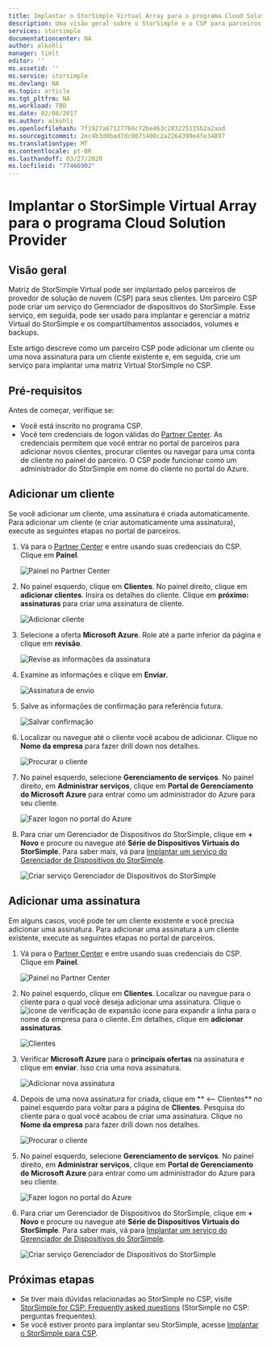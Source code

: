 ```yaml
---
title: Implantar o StorSimple Virtual Array para o programa Cloud Solution Provider
description: Uma visão geral sobre o StorSimple e o CSP para parceiros do StorSimple.
services: storsimple
documentationcenter: NA
author: alkohli
manager: timlt
editor: ''
ms.assetid: ''
ms.service: storsimple
ms.devlang: NA
ms.topic: article
ms.tgt_pltfrm: NA
ms.workload: TBD
ms.date: 02/08/2017
ms.author: alkohli
ms.openlocfilehash: 7f1927a67127766c72be463c283225135b2a2aad
ms.sourcegitcommit: 2ec4b3d0bad7dc0071400c2a2264399e4fe34897
ms.translationtype: MT
ms.contentlocale: pt-BR
ms.lasthandoff: 03/27/2020
ms.locfileid: "77466902"
---
```

# <a name="deploy-storsimple-virtual-array-for-cloud-solution-provider-program"></a>Implantar o StorSimple Virtual Array para o programa Cloud Solution Provider

## <a name="overview"></a>Visão geral

Matriz de StorSimple Virtual pode ser implantado pelos parceiros de provedor de solução de nuvem (CSP) para seus clientes. Um parceiro CSP pode criar um serviço do Gerenciador de dispositivos do StorSimple. Esse serviço, em seguida, pode ser usado para implantar e gerenciar a matriz Virtual do StorSimple e os compartilhamentos associados, volumes e backups.

Este artigo descreve como um parceiro CSP pode adicionar um cliente ou uma nova assinatura para um cliente existente e, em seguida, crie um serviço para implantar uma matriz Virtual StorSimple no CSP.

## <a name="prerequisites"></a>Pré-requisitos

Antes de começar, verifique se:

- Você está inscrito no programa CSP.
- Você tem credenciais de logon válidas do [Partner Center](https://partnercenter.microsoft.com/). As credenciais permitem que você entrar no portal de parceiros para adicionar novos clientes, procurar clientes ou navegar para uma conta de cliente no painel do parceiro. O CSP pode funcionar como um administrador do StorSimple em nome do cliente no portal do Azure.
                             
## <a name="add-a-customer"></a>Adicionar um cliente

Se você adicionar um cliente, uma assinatura é criada automaticamente. Para adicionar um cliente (e criar automaticamente uma assinatura), execute as seguintes etapas no portal de parceiros.

1. Vá para o [Partner Center](https://partnercenter.microsoft.com/) e entre usando suas credenciais do CSP. Clique em **Painel**.

     ![Painel no Partner Center](./media/storsimple-partner-csp-deploy/image1.png)
                              
2. No painel esquerdo, clique em **Clientes**. No painel direito, clique em **adicionar clientes**. Insira os detalhes do cliente. Clique em **próximo: assinaturas** para criar uma assinatura de cliente.

    ![Adicionar cliente](./media/storsimple-partner-csp-deploy/image2.png)

3.  Selecione a oferta **Microsoft Azure**. Role até a parte inferior da página e clique em **revisão**.

    ![Revise as informações da assinatura](./media/storsimple-partner-csp-deploy/image3.png)
                              
4. Examine as informações e clique em **Enviar**.

    ![Assinatura de envio](./media/storsimple-partner-csp-deploy/image4.png)

5. Salve as informações de confirmação para referência futura.

    ![Salvar confirmação](./media/storsimple-partner-csp-deploy/image5.png)

6. Localizar ou navegue até o cliente você acabou de adicionar. Clique no **Nome da empresa** para fazer drill down nos detalhes.

    ![Procurar o cliente](./media/storsimple-partner-csp-deploy/image6.png)  

7. No painel esquerdo, selecione **Gerenciamento de serviços**. No painel direito, em **Administrar serviços**, clique em **Portal de Gerenciamento do Microsoft Azure** para entrar como um administrador do Azure para seu cliente.

    ![Fazer logon no portal do Azure](./media/storsimple-partner-csp-deploy/image9.png)

8. Para criar um Gerenciador de Dispositivos do StorSimple, clique em **+ Novo** e procure ou navegue até **Série de Dispositivos Virtuais do StorSimple**. Para saber mais, vá para [Implantar um serviço do Gerenciador de Dispositivos do StorSimple](storsimple-virtual-array-manage-service.md).

    ![Criar serviço Gerenciador de Dispositivos do StorSimple](./media/storsimple-partner-csp-deploy/image8.png)


## <a name="add-a-subscription"></a>Adicionar uma assinatura

Em alguns casos, você pode ter um cliente existente e você precisa adicionar uma assinatura. Para adicionar uma assinatura a um cliente existente, execute as seguintes etapas no portal de parceiros.

1. Vá para o [Partner Center](https://partnercenter.microsoft.com/) e entre usando suas credenciais do CSP. Clique em **Painel**.

     ![Painel no Partner Center](./media/storsimple-partner-csp-deploy/image1.png)
                              
2. No painel esquerdo, clique em **Clientes**. Localizar ou navegue para o cliente para o qual você deseja adicionar uma assinatura. Clique o ![ícone de verificação de expansão](./media/storsimple-partner-csp-deploy/expand_pane_icon.png) ícone para expandir a linha para o nome da empresa para o cliente. Em detalhes, clique em **adicionar assinaturas**.

    ![Clientes](./media/storsimple-partner-csp-deploy/image10.png)

3. Verificar **Microsoft Azure** para o **principais ofertas** na assinatura e clique em **enviar**. Isso cria uma nova assinatura.

    ![Adicionar nova assinatura](./media/storsimple-partner-csp-deploy/image11.png)

6. Depois de uma nova assinatura for criada, clique em ** <-- Clientes** no painel esquerdo para voltar para a página de **Clientes**. Pesquisa do cliente para o qual você acabou de criar uma assinatura. Clique no **Nome da empresa** para fazer drill down nos detalhes.

    ![Procurar o cliente](./media/storsimple-partner-csp-deploy/image6.png)  

7. No painel esquerdo, selecione **Gerenciamento de serviços**. No painel direito, em **Administrar serviços**, clique em **Portal de Gerenciamento do Microsoft Azure** para entrar como um administrador do Azure para seu cliente.

    ![Fazer logon no portal do Azure](./media/storsimple-partner-csp-deploy/image9.png)

8. Para criar um Gerenciador de Dispositivos do StorSimple, clique em **+ Novo** e procure ou navegue até **Série de Dispositivos Virtuais do StorSimple**. Para saber mais, vá para [Implantar um serviço do Gerenciador de Dispositivos do StorSimple](storsimple-virtual-array-manage-service.md).

    ![Criar serviço Gerenciador de Dispositivos do StorSimple](./media/storsimple-partner-csp-deploy/image8.png)

## <a name="next-steps"></a>Próximas etapas

- Se tiver mais dúvidas relacionadas ao StorSimple no CSP, visite [StorSimple for CSP: Frequently asked questions](storsimple-partner-csp-faq.md) (StorSimple no CSP: perguntas frequentes).
- Se você estiver pronto para implantar seu StorSimple, acesse [Implantar o StorSimple para CSP](storsimple-partner-csp-deploy.md).
